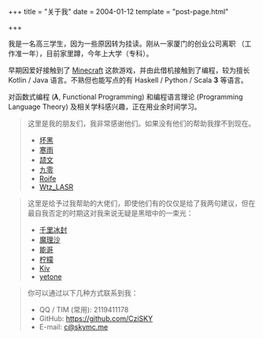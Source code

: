 +++
title = "关于我"
date = 2004-01-12
template = "post-page.html"

+++

[//]: # (> 其实我早该去死了，我无数次的幻想过自己能像那个晚上一样再次 OD 自杀。或者找个高楼跳下去。只不过这次没人会把我拉去洗胃。我又懒又蠢又笨还浪费了很多时间。我的过去就是一坨狗屎，可能未来也是。)

[//]: # (> 唯一支持我的念头是我想对曾经否认过我的人证明我不是一个废物。这就是为什么我在追逐那些比我厉害的多的人的背影，一方面他们真的很耀眼，另一方面我想也许有一天自己强到跟那些厉害的人并肩的时候。我才会忘了刻在我身上的那些伤疤，我才会忘了过往那些不好的记忆。)

[//]: # (> 我才会忘了我的有些朋友嘲笑居然还有人复读过初三这一事实。我才会忘了在前前老板那里线上工作时因为抑郁症写不出代码离职后老板在知乎上点赞的那个 "工作能力差的表现是什么？" 的问答。)

我是一名高三学生，因为一些原因转为挂读。刚从一家厦门的创业公司离职 （工作准一年），目前家里蹲，今年上大学（专科）。

早期因爱好接触到了 [Minecraft](https://en.wikipedia.org/wiki/Minecraft) 这款游戏，并由此借机接触到了编程，较为擅长 Kotlin / Java 语言。不熟但也能写点的有 Haskell / Python / Scala **3** 等语言。

对函数式编程 (***λ***, Functional Programming) 和编程语言理论 (Programming Language Theory) 及相关学科感兴趣，正在用业余时间学习。

> 这里是我的朋友们，我非常感谢他们。如果没有他们的帮助我撑不到现在。
> - [坏黑](https://github.com/Bkm016)
> - [寒雨](https://blog.coldrain.ink/)
> - [颉文](https://blog.gfmc.top/)
> - [九零](https://9032676.com/)
> - [Roife](https://roife.github.io/)
> - [Wtz_LASR](https://wtzlas.github.io/)

> 这里是给予过我帮助的大佬们，即使他们有的仅仅是给了我两句建议，但在最自我否定的时期这对我来说无疑是黑暗中的一束光：
> - [千里冰封](https://ice1000.org/)
> - [魔理沙](https://github.com/MarisaKirisame)
> - [能哥](https://disksing.com/)
> - [柠檬](https://lemonhx.moe/)
> - [Kiv](https://kivzone.com/)
> - [yetone](https://github.com/yetone)

> 你可以通过以下几种方式联系到我：
>
> + QQ / TIM (常用): 2119411178
> + GitHub: https://github.com/CziSKY
> + E-mail: c@skymc.me